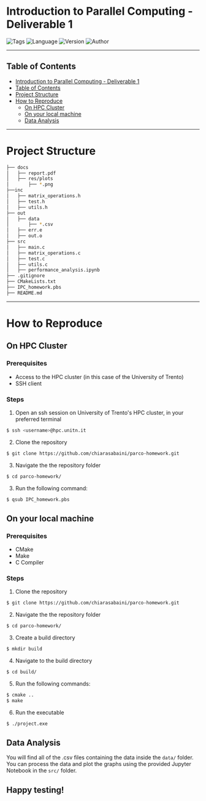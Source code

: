 # Introduction to Parallel Computing - Deliverable 1

![Tags](https://badgen.net/badge/icon/%23ParallelComputing%20%23MatrixTransposition/14406F1?icon=https://icons.getbootstrap.com/assets/icons/bookmarks-fill.svg&label&labelColor=FFF) ![Language](https://img.shields.io/badge/Built_with-C-F86424?labelColor=000&logo=c) ![Version](https://badgen.net/badge/Version/01.01/F08C2F?labelColor=000) ![Author](https://badgen.net/badge/Author/Chiara%20S./F23A29?labelColor=000)

---

## Table of Contents

- [Introduction to Parallel Computing - Deliverable 1](#introduction-to-parallel-computing---deliverable-1)
- [Table of Contents](#table-of-contents)
- [Project Structure](#project-structure)
- [How to Reproduce](#how-to-reproduce)
    - [On HPC Cluster](#on-hpc-cluster)
    - [On your local machine](#on-your-local-machine)
    - [Data Analysis](#data-analysis)

---

# Project Structure

```bash
├── docs
│   ├── report.pdf
│   ├── res/plots
│       ├── *.png
├──inc
│   ├── matrix_operations.h
│   ├── test.h
│   ├── utils.h
├── out
│   ├── data
│       ├── *.csv
│   ├── err.e
│   ├── out.o
├── src
│   ├── main.c
│   ├── matrix_operations.c
│   ├── test.c
│   ├── utils.c
│   ├── performance_analysis.ipynb
├── .gitignore
├── CMakeLists.txt
├── IPC_homework.pbs
├── README.md
```
---

# How to Reproduce

## On HPC Cluster

### Prerequisites
- Access to the HPC cluster (in this case of the University of Trento)
- SSH client

### Steps
1. Open an ssh session on University of Trento's HPC cluster, in your preferred terminal
```bash
$ ssh <username>@hpc.unitn.it
```
2. Clone the repository
```bash
$ git clone https://github.com/chiarasabaini/parco-homework.git
```
3. Navigate the the repository folder
```bash
$ cd parco-homework/
```
3. Run the following command:
```bash
$ qsub IPC_homework.pbs
```

## On your local machine

### Prerequisites
- CMake
- Make
- C Compiler

### Steps
1. Clone the repository
```bash
$ git clone https://github.com/chiarasabaini/parco-homework.git
```
2. Navigate the the repository folder
```bash
$ cd parco-homework/
```
3. Create a build directory
```bash
$ mkdir build
```
4. Navigate to the build directory
```bash
$ cd build/
```
5. Run the following commands:
```bash
$ cmake ..
$ make
```
6. Run the executable
```bash
$ ./project.exe
```

## Data Analysis
You will find all of the .csv files containing the data inside the `data/` folder.
You can process the data and plot the graphs using the provided Jupyter Notebook in the `src/` folder.

Happy testing!
---

